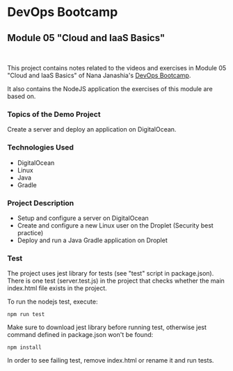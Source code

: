 # DevOps Bootcamp
## Module 05 "Cloud and IaaS Basics"
<br />

This project contains notes related to the videos and exercises in Module 05 "Cloud and IaaS Basics" of Nana Janashia's [DevOps Bootcamp](https://www.techworld-with-nana.com/devops-bootcamp).

It also contains the NodeJS application the exercises of this module are based on.

### Topics of the Demo Project
Create a server and deploy an application on DigitalOcean.

### Technologies Used
- DigitalOcean
- Linux
- Java
- Gradle

### Project Description
- Setup and configure a server on DigitalOcean
- Create and configure a new Linux user on the Droplet (Security best practice)
- Deploy and run a Java Gradle application on Droplet

### Test
The project uses jest library for tests (see "test" script in package.json).
There is one test (server.test.js) in the project that checks whether the main index.html file exists in the project. 

To run the nodejs test, execute:

    npm run test

Make sure to download jest library before running test, otherwise jest command defined in package.json won't be found:

    npm install

In order to see failing test, remove index.html or rename it and run tests.